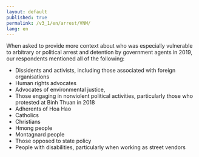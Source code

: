 ```yaml
---
layout: default
published: true
permalink: /v3_1/en/arrest/VNM/
lang: en
---
```

When asked to provide more context about who was especially vulnerable to arbitrary or political arrest and detention by government agents in 2019, our respondents mentioned all of the following:

-	Dissidents and activists, including those associated with foreign organisations
-	Human rights advocates
-	Advocates of environmental justice, 
-	Those engaging in nonviolent political activities, particularly those who protested at Binh Thuan in 2018
-	Adherents of Hoa Hao 
-	Catholics
-	Christians
-	Hmong people
-	Montagnard people
-	Those opposed to state policy
-	People with disabilities, particularly when working as street vendors

